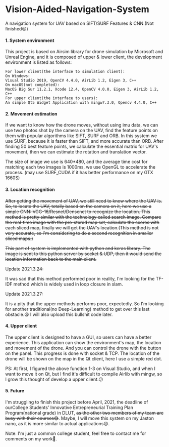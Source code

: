 # Vision-Aided-Navigation-System
 A navigation system for UAV based on SIFT/SURF Features & CNN.(Not finished:cry:)

#### 1. System environment

This project is based on Airsim library for drone simulation by Microsoft and Unreal Engine, and it is composed of upper & lower client, the development environment is listed as follows:

```
For lower client(the interface to simulation client):
On Windows:
Visual Studio 2019, OpenCV 4.4.0, AirLib 1.2, Eigen 3, C++
On macOS(not completed):
MacOS Big Sur 11.2.1, Xcode 12.4, OpenCV 4.0.0, Eigen 3, AirLib 1.2, C++
For upper client(the interface to users):
An simple Qt5 Widget Application with mingw7.3.0, Opencv 4.4.0, C++
```

#### 2. Movement estimation

If we want to know how the drone moves, without using imu data, we can use two photos shot by the camera on the UAV, find the feature points on them with popular algorithms like SIFT, SURF and ORB. In this system we use SURF, because it is faster than SIFT, and more accurate than ORB. After finding 50 best feature points, we calculate the essential matrix for UAV's movement, then we can estimate the rotation and translation vector.

The size of image we use is 640*480, and the average time cost for matching each two images is 1000ms, we use OpenGL to accelerate the process. (may use SURF_CUDA if it has better performance on my GTX 1660S)

#### 3. Location recognition

~~After getting the movement of UAV, we still need to know where the UAV is. So, to locate the UAV, totally based on the camera on it, here we use a simple CNN: VGG-16/Resnet/Densenet to recognize the location. This method is pretty similar with the technology called search image. Compare the real-time image with the pre-stored map set, calculate the scores with each sliced map, finally we will get the UAV's location.(This method is not very accurate, so I'm considering to do a second recognition in smaller sliced maps.)~~

~~This part of system is implemented with python and keras library. The image is sent to this python server by socket & UDP, then it would send the location information back to the main client.~~

Update 2021.3.24:

It was sad that this method performed poor in reality, I'm looking for the TF-IDF method which is widely used in loop closure in slam.

Update 2021.3.27:

It is a pity that the upper methods performs poor, expectedly. So I'm looking for another traditional(no Deep-Learning) method to get over this last obstacle.:weary: I will also upload this bullshit code later.

#### 4. Upper client

The upper client is designed to have a GUI, so users can have a better experience. This application can show the environment's map, the location and movement of the drone. And you can control the drone with the button on the panel. This progress is done with socket & TCP.  The location of the drone will be shown on the map in the Qt client, here I use a simple red dot.

PS: At first, I figured the above function 1-3 on Visual Studio, and when I want to move it on Qt, but I find it's difficult to compile Airlib with mingw, so I grow this thought of develop a upper client.:confused:

#### 5. Future

I'm struggling to finish this project before April, 2021, the deadline of ourCollege Students' Innovative Entrepreneurial Training Plan Program(national grade) in DLUT, ~~as the other two members of my team are busy with their courses:sweat_smile:~~. Maybe, I will move this system on my Jaston nano, as it is more similar to actual applications:smile:.

Note: I'm just a common college student, feel free to contact me for comments on my work:handshake:.